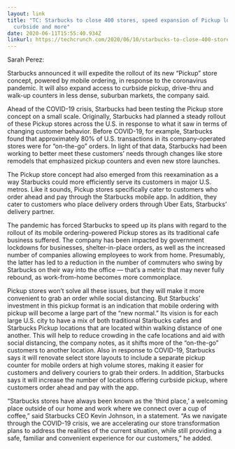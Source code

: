```yaml
---
layout: link
title: "TC: Starbucks to close 400 stores, speed expansion of Pickup locations,
  curbside and more"
date: 2020-06-11T15:55:40.934Z
linkurl: https://techcrunch.com/2020/06/10/starbucks-to-close-400-stores-speed-expansion-of-pickup-locations-curbside-and-more/
---
```

Sarah Perez:

Starbucks announced it will expedite the rollout of its new “Pickup” store concept, powered by mobile ordering, in response to the coronavirus pandemic. It will also expand access to curbside pickup, drive-thru and walk-up counters in less dense, suburban markets, the company said. 

Ahead of the COVID-19 crisis, Starbucks had been testing the Pickup store concept on a small scale. Originally, Starbucks had planned a steady rollout of these Pickup stores across the U.S. in response to what it saw in terms of changing customer behavior. Before COVID-19, for example, Starbucks found that approximately 80% of U.S. transactions in its company-operated stores were for “on-the-go” orders.  In light of that data, Starbucks had been working to better meet these customers’ needs through changes like store remodels that emphasized pickup counters and even new store launches.

The Pickup store concept had also emerged from this reexamination as a way Starbucks could more efficiently serve its customers in major U.S. metros. Like it sounds, Pickup stores specifically cater to customers who order ahead and pay through the Starbucks mobile app. In addition, they cater to customers who place delivery orders through Uber Eats, Starbucks’ delivery partner.

The pandemic has forced Starbucks to speed up its plans with regard to the rollout of its mobile ordering-powered Pickup stores as its traditional cafe business suffered. The company has been impacted by government lockdowns for businesses, shelter-in-place orders, as well as the increased number of companies allowing employees to work from home. Presumably, the latter has led to a reduction in the number of commuters who swing by Starbucks on their way into the office — that’s a metric that may never fully rebound, as work-from-home becomes more commonplace.

Pickup stores won’t solve all these issues, but they will make it more convenient to grab an order while social distancing. But Starbucks’ investment in this pickup format is an indication that mobile ordering with pickup will become a large part of the “new normal.” Its vision is for each large U.S. city to have a mix of both traditional Starbucks cafes and Starbucks Pickup locations that are located within walking distance of one another. This will help to reduce crowding in the cafe locations and aid with social distancing, the company notes, as it shifts more of the “on-the-go” customers to another location. Also in response to COVID-19, Starbucks says it will renovate select store layouts to include a separate pickup counter for mobile orders at high volume stores, making it easier for customers and delivery couriers to grab their orders. In addition, Starbucks says it will increase the number of locations offering curbside pickup, where customers order ahead and pay with the app. 

“Starbucks stores have always been known as the ’third place,’ a welcoming place outside of our home and work where we connect over a cup of coffee,” said Starbucks CEO Kevin Johnson, in a statement. “As we navigate through the COVID-19 crisis, we are accelerating our store transformation plans to address the realities of the current situation, while still providing a safe, familiar and convenient experience for our customers,” he added.
